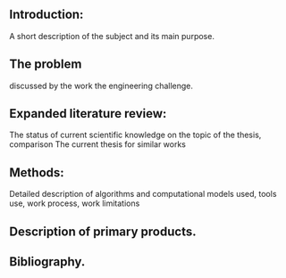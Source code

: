 ## Introduction: 
A short description of the subject and its main purpose.

## The problem 
discussed by the work the engineering challenge.

## Expanded literature review: 
The status of current scientific knowledge on the topic of the thesis, 
comparison The current thesis for similar works

## Methods: 
Detailed description of algorithms and computational models used, 
tools use, 
work process, 
work limitations

## Description of primary products.

## Bibliography.
